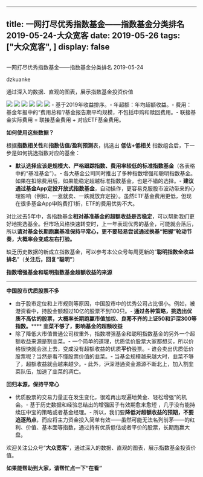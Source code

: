 
---
title:   一网打尽优秀指数基金——指数基金分类排名 2019-05-24-大众宽客
date: 2019-05-26
tags: ["大众宽客", ]
display: false
---


## 



一网打尽优秀指数基金——指数基金分类排名 2019-05-24




dzkuanke




通过深入的数据、直观的图表，展示指数基金投资价值




<img class="rich_pages" data-ratio="1.7003968253968254" data-s="300,640" src="https://mmbiz.qpic.cn/mmbiz_png/PKw3FQPmhIgxTIcug6u0BZoZ1gUrVYETyo3gZbAkywC9xtA7KuAxwfOJZfQPJDGpED9mSAjp9lkiagJMdicntF5A/640?wx_fmt=png" data-type="png" data-w="1008" style=""/>

<img class="rich_pages" data-ratio="1.3826429980276134" data-s="300,640" src="https://mmbiz.qpic.cn/mmbiz_png/PKw3FQPmhIgxTIcug6u0BZoZ1gUrVYET4DPkiaIlD7N0fs3vGF55Ru9Tn6GRL33DG7yXvrGlUZpl90ge9HNdZNw/640?wx_fmt=png" data-type="png" data-w="1014" style=""/>

<img class="" data-copyright="0" data-ratio="1.5447316103379722" data-s="300,640" src="https://mmbiz.qpic.cn/mmbiz_png/PKw3FQPmhIgxTIcug6u0BZoZ1gUrVYETwGSicDeaacpeZqEEA1UYF0zYn6dSHC0QEaubjiclKc6MLjgZxZ2xWRFQ/640?wx_fmt=png" data-type="png" data-w="1006" style=""/>

<img class="" data-copyright="0" data-ratio="1.341948310139165" data-s="300,640" src="https://mmbiz.qpic.cn/mmbiz_png/PKw3FQPmhIgxTIcug6u0BZoZ1gUrVYETN9wGHAlmm7PHjQeGNQQbaQeXAug8KT5jiaHNcCUmJPsm8jLXxSxcoTg/640?wx_fmt=png" data-type="png" data-w="1006" style=""/>

<img class="" data-copyright="0" data-ratio="1.110891089108911" data-s="300,640" src="https://mmbiz.qpic.cn/mmbiz_png/PKw3FQPmhIgxTIcug6u0BZoZ1gUrVYETEAdojicQVeGsNTh2mfkq5cdgOfm2BSwyocs6QiaB212PibQctiak9KX46Q/640?wx_fmt=png" data-type="png" data-w="1010" style=""/>

<img class="" data-copyright="0" data-ratio="0.8250497017892644" data-s="300,640" src="https://mmbiz.qpic.cn/mmbiz_png/PKw3FQPmhIgxTIcug6u0BZoZ1gUrVYETiayia5A1VC7fE2Cib3ZkBVOoVZ2ibp5OD54RNa15vaV89gWBlpGVgok43A/640?wx_fmt=png" data-type="png" data-w="1006" style=""/>
- 基于2019年收益排序。- 年超额：年均超额收益。- 费用：基金年报中的“费用总和”/基金报告期平均规模，不包括申购和赎回费用。- 联接基金实际费用 = 联接基金费用 + 对应ETF基金费用。




**如何使用这些数据？**



根据**指数相关性**和**指数估值/盈利预测**表，挑选出&nbsp;**低估+低相关** 指数组合后，下一步是如何挑选指数对应的基金：
- **默认选择应该是规模大、严格跟踪指数、费用率较低的标准指数基金**（各表格中的“基准基金”）。- 各大基金公司同时推出了多种指数增强和聪明指数基金。如果在扣除费用后，如果能稳定超越标准指数基金，也是不错的选择。- **建议通过基金App定投开放式指数基金**，自动操作，更容易克服股市波动带来的心理影响（例如，一涨就卖、一跌就放弃定投）。虽然ETF基金费用更低，但现在很多基金App申购费打1折，ETF的费用优势不大。


对比过去5年中，各指数基金**相对基准基金的超额收益是否稳定**<h-char unicode="ff0c" class="" style="max-width: 100%;box-sizing: border-box !important;word-wrap: break-word !important;">，</h-char>可以帮助我们更好地挑选基金。但市场风格快速转变时，上一年表现优秀的基金，可能就会落后，所以**请对基金长期跑赢基准保持平常心，更不要轻易尝试通过换基“把握”轮动节奏，大概率会变成左右打脸。**



缺乏历史数据的新成立指数基金，可以参考本公众号每周更新的“**聪明指数全收益排名**”（**关注后，回复“聪明”**）





**指数增强基金和聪明指数基金超额收益的来源**

****

**中国股市优质股票不多**
- 由于股市定位和上市规则等原因，中国股市中的优秀公司占比很小。例如，被港资看中，持股金额超过10亿的股票不到100只。- **通过各种策略，挑选出优质不高估的股票，大概率长期跑赢市值加权、良莠不齐的上证50和沪深300等指数。******
**韭菜不够了，影响基金的超额收益**
- 除了降低大市值普通公司权重外，指数增强基金和聪明指数基金的另外一个超额收益来源是割韭菜。- 一个简单的道理，优质低价股票大家都想买，所以价格很快就会涨上去，变成没有超额收益的优质**平价**股票。- 谁会卖出优质低价股票呢？当然是看不懂股票价值的韭菜。- 当基金规模越来越大时，韭菜不够了，超额收益就会越来越少。- 此外，沪深港通资金源源不断北上，加入割韭菜队伍，加速了韭菜的凋亡。


**回归本源，保持平常心**
- 优质股票的交易力量正在发生变化，很难再出现遍地黄金、轻松增强”的机会。- 基于历史数据和经验总结出的增强因子有效期愈来愈短 ，几乎没有能持续压中宝的策略或者基金经理。- 所以，我们要**降低对超额收益的预期，不要追逐热点**，而应将主力资金投入简单有效——虽然可能无法名列前茅——的红利、价值、基本面等指数，通过持有优质低估或者平价的股票，长期跑赢大盘。


欢迎关注公众号“**大众宽客**”，通过深入的数据、直观的图表，展示指数基金投资价值。



**如果能帮助到大家，请帮忙点一下<strong style="max-width: 100%;box-sizing: border-box !important;word-wrap: break-word !important;">“在看”**</strong>








